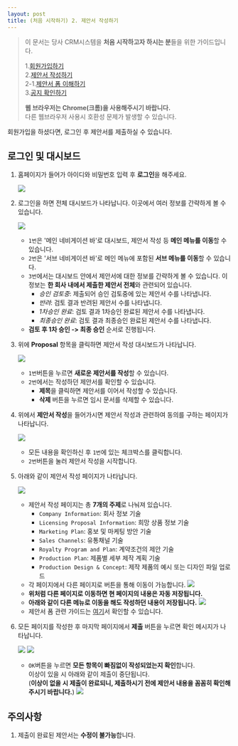 ```yaml
---
layout: post
title: (처음 시작하기) 2. 제안서 작성하기
---
```


>이 문서는 당사 CRM시스템을 **처음 시작하고자 하시는 분**들을 위한 가이드입니다.  
>  
>1.[회원가입하기]({{site.baseurl}}/Signup)   
>2.[제안서 작성하기]({{site.baseurl}}/Write-Proposal)   
>2-1.[제안서 폼 이해하기]({{site.baseurl}}/Write-Proposal-Detail)   
>3.[공지 확인하기]({{site.baseurl}}/Notice)   
>
>**웹 브라우저는 Chrome(크롬)을 사용해주시기 바랍니다.**   
>다른 웹브라우저 사용시 호환성 문제가 발생할 수 있습니다.

회원가입을 하셨다면, 로그인 후 제안서를 제출하실 수 있습니다.

## 로그인 및 대시보드
1. 홈페이지가 들어가 아이디와 비밀번호 입력 후 **로그인**을 해주세요.

    ![](/images/write-proposal/login.png)

2. 로그인을 하면 전체 대시보드가 나타납니다. 이곳에서 여러 정보를 간략하게 볼 수 있습니다.

    ![](/images/write-proposal/dashboard.png)
    - `1번`은 '메인 네비게이션 바'로 대시보드, 제안서 작성 등 **메인 메뉴를 이동**할 수 있습니다.
    - `2번`은 '서브 네비게이션 바'로 메인 메뉴에 포함된 **서브 메뉴를 이동**할 수 있습니다.
    - `3번`에서는 대시보드 안에서 제안서에 대한 정보를 간략하게 볼 수 있습니다. 이 정보는 **한 회사 내에서 제출한 제안서 전체**와 관련되어 있습니다.
        - *승인 검토중*: 제출되어 승인 검토중에 있는 제안서 수를 나타냅니다.
        - *반려*: 검토 결과 반려된 제안서 수를 나타냅니다.
        - *1차승인 완료*: 검토 결과 1차승인 완료된 제안서 수를 나타냅니다.
        - *최종승인 완료*: 검토 결과 최종승인 완료된 제안서 수를 나타냅니다.
    - **검토 후 1차 승인 -> 최종 승인** 순서로 진행됩니다.

3. 위에 **Proposal** 항목을 클릭하면 제안서 작성 대시보드가 나타납니다.

    ![](/images/write-proposal/proposal-1.png)
    - `1번`버튼을 누르면 **새로운 제안서를 작성**할 수 있습니다.
    - `2번`에서는 작성하던 제안서를 확인할 수 있습니다.
        - **제목**을 클릭하면 제안서를 이어서 작성할 수 있습니다.
        - **삭제** 버튼을 누르면 임시 문서를 삭제할 수 있습니다.

4. 위에서 **제안서 작성**을 들어가시면 제안서 작성과 관련하여 동의를 구하는 페이지가 나타납니다.

    ![](/images/write-proposal/proposal-confirm.png)
    - 모든 내용을 확인하신 후 `1번`에 있는 체크박스를 클릭합니다.
    - `2번`버튼을 눌러 제안서 작성을 시작합니다.

5. 아래와 같이 제안서 작성 페이지가 나타납니다.
    
    ![](/images/write-proposal/proposal-2.png)
    - 제안서 작성 페이지는 총 **7개의 주제**로 나눠져 있습니다. 
        - `Company Information`: 회사 정보 기술
        - `Licensing Proposal Information`: 희망 상품 정보 기술
        - `Marketing Plan`: 홍보 및 마케팅 방안 기술
        - `Sales Channels`: 유통채널 기술
        - `Royalty Program and Plan`: 계약조건의 제안 기술
        - `Production Plan`: 제품별 세부 제작 계획 기술
        - `Production Design & Concept`: 제작 제품의 예시 또는 디자인 파일 업로드
    - 각 페이지에서 다른 페이지로 버튼을 통해 이동이 가능합니다.
        ![](/images/write-proposal/proposal-3.png)
    - **위처럼 다른 페이지로 이동하면 현 페이지의 내용은 자동 저장됩니다.**
    - **아래와 같이 다른 메뉴로 이동을 해도 작성하던 내용이 저장됩니다.**
        ![](/images/write-proposal/proposal-8.png)
    - 제안서 폼 관련 가이드는 [여기]({{site.baseurl}}/Write-Proposal-detail)서 확인할 수 있습니다.

6. 모든 페이지를 작성한 후 마지막 페이지에서 **제출** 버튼을 누르면 확인 메시지가 나타납니다.

    ![](/images/write-proposal/proposal-4.png)
    ![](/images/write-proposal/proposal-5.png)
    - `OK`버튼을 누르면 **모든 항목이 빠짐없이 작성되었는지 확인**합니다.   
    이상이 있을 시 아래와 같이 제출이 중단됩니다.   
    (**이상이 없을 시 제출이 완료되니, 제출하시기 전에 제안서 내용을 꼼꼼히 확인해주시기 바랍니다.**)
        ![](/images/write-proposal/proposal-7.png)

## 주의사항
1. 제출이 완료된 제안서는 **수정이 불가능**합니다. 
